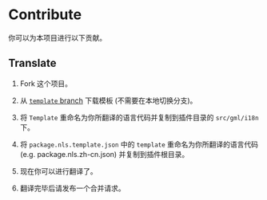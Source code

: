 # Contribute

你可以为本项目进行以下贡献。

## Translate

1. Fork 这个项目。

2. 从 [`template` branch](https://github.com/LiarOnce/gml-support/tree/template) 下载模板 (不需要在本地切换分支)。

3. 将 `Template` 重命名为你所翻译的语言代码并复制到插件目录的 `src/gml/i18n` 下。

4. 将 `package.nls.template.json` 中的 `template` 重命名为你所翻译的语言代码 (e.g. package.nls.zh-cn.json) 并复制到插件根目录。

5. 现在你可以进行翻译了。

6. 翻译完毕后请发布一个合并请求。